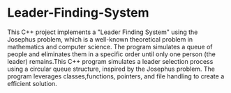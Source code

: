 # Leader-Finding-System
This C++ project implements a "Leader Finding System" using the Josephus problem, which is a well-known theoretical problem in mathematics and computer science. The program simulates a queue of people and eliminates them in a specific order until only one person (the leader) remains.This C++ program simulates a leader selection process using a circular queue structure, inspired by the Josephus problem. The program leverages classes,functions, pointers, and file handling to create a efficient solution.
